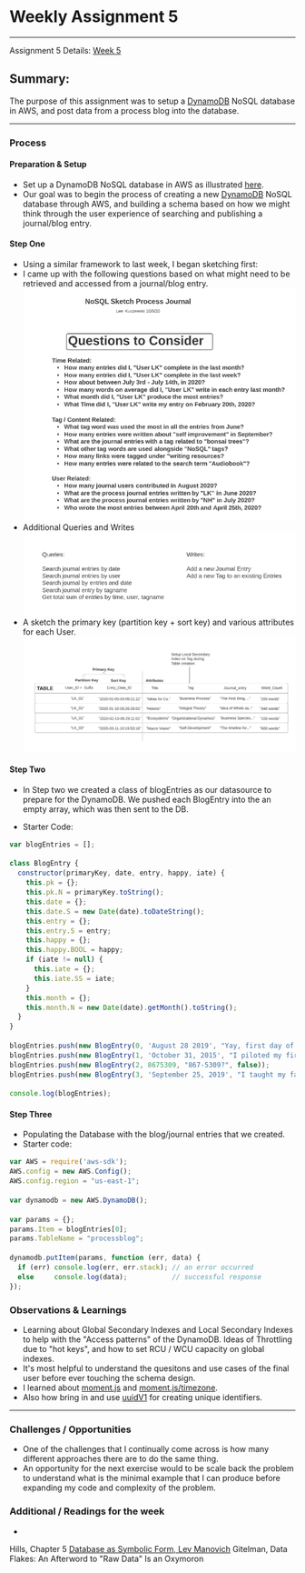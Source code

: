 # Weekly Assignment 5 
---
Assignment 5 Details: [Week 5](https://github.com/leeallennyc/data-structures-fall-2020/blob/master/week5/week5_assignment.md) 

## Summary:
The purpose of this assignment was to setup a [DynamoDB](https://aws.amazon.com/dynamodb/) NoSQL database in AWS, and post data from a process blog into the database.

--- 
### Process

#### Preparation & Setup
* Set up a DynamoDB NoSQL database in AWS as illustrated [here](https://github.com/leeallennyc/data-structures-fall-2020/blob/master/week5/week5_DynamoDB.md). 
* Our goal was to begin the process of creating a new [DynamoDB](https://aws.amazon.com/dynamodb/) NoSQL database through AWS, and building a schema based on how we might think through the user experience of searching and publishing a journal/blog entry.

#### Step One
* Using a similar framework to last week, I began sketching first: 
* I came up with the following questions based on what might need to be retrieved and accessed from a journal/blog entry.
 ![](https://github.com/leeallennyc/data-structures-fall-2020/blob/master/week5/images/AWS_DynamoDB_Questions.png?raw=true)
* Additional Queries and Writes
 ![](https://github.com/leeallennyc/data-structures-fall-2020/blob/master/week5/images/AWS_DynamoDB_Queries_Writes.png?raw=true) 
* A sketch the primary key (partition key + sort key) and various attributes for each User. 
 ![](https://github.com/leeallennyc/data-structures-fall-2020/blob/master/week5/images/AWS_DynamoDB_schema_sketch.png?raw=true)

#### Step Two
* In Step two we created a class of blogEntries as our datasource to prepare for the DynamoDB. We pushed each BlogEntry into the an empty array, which was then sent to the DB. 

* Starter Code:
```js
var blogEntries = [];

class BlogEntry {
  constructor(primaryKey, date, entry, happy, iate) {
    this.pk = {};
    this.pk.N = primaryKey.toString();
    this.date = {}; 
    this.date.S = new Date(date).toDateString();
    this.entry = {};
    this.entry.S = entry;
    this.happy = {};
    this.happy.BOOL = happy; 
    if (iate != null) {
      this.iate = {};
      this.iate.SS = iate; 
    }
    this.month = {};
    this.month.N = new Date(date).getMonth().toString();
  }
}

blogEntries.push(new BlogEntry(0, 'August 28 2019', "Yay, first day of class!", true, ["Cheez-Its", "M&Ms"]));
blogEntries.push(new BlogEntry(1, 'October 31, 2015', "I piloted my first solo flight!", true, ["pancakes"]));
blogEntries.push(new BlogEntry(2, 8675309, "867-5309?", false));
blogEntries.push(new BlogEntry(3, 'September 25, 2019', "I taught my favorite students.", true, ["peas", "carrots"]));

console.log(blogEntries);
```

#### Step Three
* Populating the Database with the blog/journal entries that we created.
* Starter code:
``` js
var AWS = require('aws-sdk');
AWS.config = new AWS.Config();
AWS.config.region = "us-east-1";

var dynamodb = new AWS.DynamoDB();

var params = {};
params.Item = blogEntries[0]; 
params.TableName = "processblog";

dynamodb.putItem(params, function (err, data) {
  if (err) console.log(err, err.stack); // an error occurred
  else     console.log(data);           // successful response
});
```

### Observations & Learnings
* Learning about Global Secondary Indexes and Local Secondary Indexes to help with the "Access patterns" of the DynamoDB. Ideas of Throttling due to "hot keys", and how to set RCU / WCU capacity on global indexes. 
* It's most helpful to understand the quesitons and use cases of the final user before ever touching the schema design. 
* I learned about [moment.js](https://momentjs.com/) and [moment.js/timezone](https://momentjs.com/timezone/).
* Also how bring in and use [uuidV1](https://www.npmjs.com/package/uuid) for creating unique identifiers.

---
### Challenges / Opportunities
* One of the challenges that I continually come across is how many different approaches there are to do the same thing.
* An opportunity for the next exercise would to be scale back the problem to understand what is the minimal example that I can produce before expanding my code and complexity of the problem. 

### Additional / Readings for the week
* 
Hills, Chapter 5
[Database as Symbolic Form, Lev Manovich](https://www.semanticscholar.org/paper/Database-as-Symbolic-Form-Manovich/e45079a8931a1c37da99e9be042502f332e6438b) 
Gitelman, Data Flakes: An Afterword to "Raw Data" Is an Oxymoron
